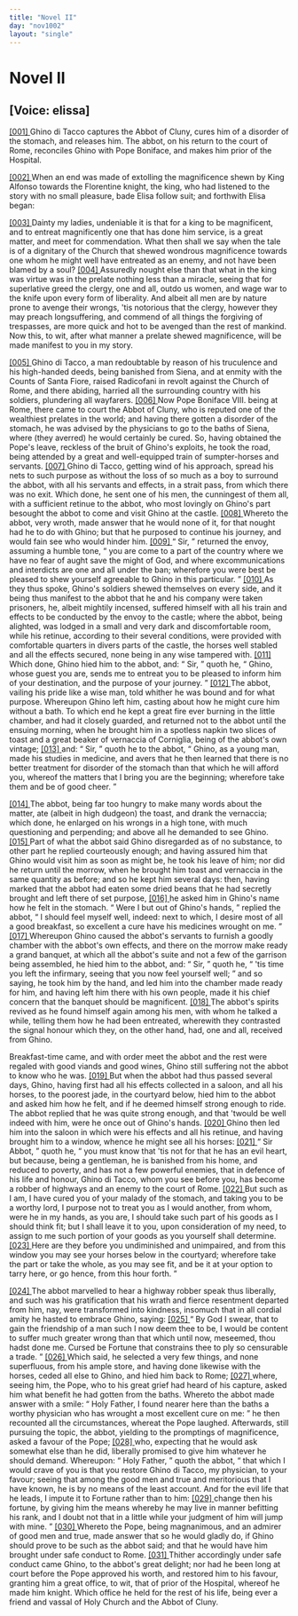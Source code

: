 ```yaml
---
title: "Novel II"
day: "nov1002"
layout: "single"
---
```

<div id="nov1002" type="novella" who="elissa">
 <h1>
  Novel II
 </h1>
 <p>
  <h2>
   [Voice: elissa]
  </h2>
 </p>
 <argument>
  <p>
   <a href="{{ site.baseurl }}itDecameron/nov1002#p00020001">
    [001]
   </a>
   Ghino di Tacco captures the Abbot of Cluny, cures him of
 a disorder of the stomach, and releases him. The
 abbot, on his return to the court of Rome, reconciles
 Ghino with Pope Boniface, and makes him prior of
 the Hospital.
  </p>
 </argument>
 <div3 type="commentary" who="author">
  <p>
   <a href="{{ site.baseurl }}itDecameron/nov1002#p00020002">
    [002]
   </a>
   When
   an end was made of extolling the magnificence shewn by
 King Alfonso towards the Florentine knight, the king, who had
 listened to the story with no small pleasure, bade Elisa follow suit;
 and forthwith Elisa began:
  </p>
 </div3>
 <div3 type="commentary" who="elissa">
  <p>
   <a href="{{ site.baseurl }}itDecameron/nov1002#p00020003">
    [003]
   </a>
   Dainty my ladies, undeniable it is that
 for a king to be magnificent, and to entreat magnificently one that
 has done him service, is a great matter, and meet for commendation.
 What then shall we say when the tale is of a dignitary of the Church
 that shewed wondrous magnificence towards one whom he might
 well have entreated as an enemy, and not have been blamed by a
 soul?
   <a href="{{ site.baseurl }}itDecameron/nov1002#p00020004">
    [004]
   </a>
   Assuredly nought else than that what in the king was virtue
 was in the prelate nothing less than a miracle, seeing that for superlative
 greed the clergy, one and all, outdo us women, and wage war
 to the knife upon every form of liberality. And albeit all men are
 by nature prone to avenge their wrongs, 'tis notorious that the clergy,
 however they may preach longsuffering, and commend of all things
 the forgiving of trespasses, are more quick and hot to be avenged
 than the rest of mankind. Now this, to wit, after what manner a
 prelate shewed magnificence, will be made manifest to you in my
 story.
  </p>
 </div3>
 <p>
  <a href="{{ site.baseurl }}itDecameron/nov1002#p00020005">
   [005]
  </a>
  Ghino di Tacco, a man redoubtable by reason of his truculence
 and his high-handed deeds, being banished from Siena, and at enmity
 with the Counts of Santa Fiore, raised Radicofani in revolt against
  the Church of Rome, and there abiding, harried all the surrounding
 country with his soldiers, plundering all wayfarers.
  <a href="{{ site.baseurl }}itDecameron/nov1002#p00020006">
   [006]
  </a>
  Now Pope
 Boniface VIII. being at Rome, there came to court the Abbot
 of Cluny, who is reputed one of the wealthiest prelates in the
 world; and having there gotten a disorder of the stomach, he was
 advised by the physicians to go to the baths of Siena, where (they
 averred) he would certainly be cured. So, having obtained the
 Pope's leave, reckless of the bruit of Ghino's exploits, he took the
 road, being attended by a great and well-equipped train of sumpter-horses
 and servants.
  <a href="{{ site.baseurl }}itDecameron/nov1002#p00020007">
   [007]
  </a>
  Ghino di Tacco, getting wind of his approach,
 spread his nets to such purpose as without the loss of so much as a
 boy to surround the abbot, with all his servants and effects, in a
 strait pass, from which there was no exit. Which done, he sent
 one of his men, the cunningest of them all, with a sufficient retinue to
 the abbot, who most lovingly on Ghino's part besought the abbot to
 come and visit Ghino at the castle.
  <a href="{{ site.baseurl }}itDecameron/nov1002#p00020008">
   [008]
  </a>
  Whereto the abbot, very wroth,
 made answer that he would none of it, for that nought had he to do
 with Ghino; but that he purposed to continue his journey, and
 would fain see who would hinder him.
  <a href="{{ site.baseurl }}itDecameron/nov1002#p00020009">
   [009]
  </a>
  <q direct="unspecified">
   Sir,
  </q>
  returned the envoy,
 assuming a humble tone,
  <q direct="unspecified">
   you are come to a part of the country
 where we have no fear of aught save the might of God, and where
 excommunications and interdicts are one and all under the ban;
 wherefore you were best be pleased to shew yourself agreeable to
 Ghino in this particular.
  </q>
  <a href="{{ site.baseurl }}itDecameron/nov1002#p00020010">
   [010]
  </a>
  As they thus spoke, Ghino's soldiers
 shewed themselves on every side, and it being thus manifest to the
 abbot that he and his company were taken prisoners, he, albeit
 mightily incensed, suffered himself with all his train and effects to be
 conducted by the envoy to the castle; where the abbot, being
 alighted, was lodged in a small and very dark and discomfortable
 room, while his retinue, according to their several conditions, were
 provided with comfortable quarters in divers parts of the castle, the
 horses well stabled and all the effects secured, none being in any
 wise tampered with.
  <a href="{{ site.baseurl }}itDecameron/nov1002#p00020011">
   [011]
  </a>
  Which done, Ghino hied him to the abbot,
 and:
  <q direct="unspecified">
   Sir,
  </q>
  quoth he,
  <q direct="unspecified">
   Ghino, whose guest you are, sends me to
 entreat you to be pleased to inform him of your destination, and the
 purpose of your journey.
  </q>
  <a href="{{ site.baseurl }}itDecameron/nov1002#p00020012">
   [012]
  </a>
  The abbot, vailing his pride like a wise
 man, told whither he was bound and for what purpose. Whereupon
 Ghino left him, casting about how he might cure him without a
  bath. To which end he kept a great fire ever burning in the little
 chamber, and had it closely guarded, and returned not to the abbot
 until the ensuing morning, when he brought him in a spotless napkin
 two slices of toast and a great beaker of vernaccia of Corniglia, being
 of the abbot's own vintage;
  <a href="{{ site.baseurl }}itDecameron/nov1002#p00020013">
   [013]
  </a>
  and:
  <q direct="unspecified">
   Sir,
  </q>
  quoth he to the abbot,
  <q direct="unspecified">
   Ghino, as a young man, made his studies in medicine, and avers that
 he then learned that there is no better treatment for disorder of the
 stomach than that which he will afford you, whereof the matters
 that I bring you are the beginning; wherefore take them and be of
 good cheer.
  </q>
 </p>
 <p>
  <a href="{{ site.baseurl }}itDecameron/nov1002#p00020014">
   [014]
  </a>
  The abbot, being far too hungry to make many words about the
 matter, ate (albeit in high dudgeon) the toast, and drank the vernaccia;
 which done, he enlarged on his wrongs in a high tone, with
 much questioning and perpending; and above all he demanded to see
 Ghino.
  <a href="{{ site.baseurl }}itDecameron/nov1002#p00020015">
   [015]
  </a>
  Part of what the abbot said Ghino disregarded as of no
 substance, to other part he replied courteously enough; and having
 assured him that Ghino would visit him as soon as might be, he took
 his leave of him; nor did he return until the morrow, when he
 brought him toast and vernaccia in the same quantity as before;
 and so he kept him several days: then, having marked that the
 abbot had eaten some dried beans that he had secretly brought and
 left there of set purpose,
  <a href="{{ site.baseurl }}itDecameron/nov1002#p00020016">
   [016]
  </a>
  he asked him in Ghino's name how he
 felt in the stomach.
  <q direct="unspecified">
   Were I but out of Ghino's hands,
  </q>
  replied the
 abbot,
  <q direct="unspecified">
   I should feel myself well, indeed: next to which, I desire
 most of all a good breakfast, so excellent a cure have his medicines
 wrought on me.
  </q>
  <a href="{{ site.baseurl }}itDecameron/nov1002#p00020017">
   [017]
  </a>
  Whereupon Ghino caused the abbot's servants to
 furnish a goodly chamber with the abbot's own effects, and there
 on the morrow make ready a grand banquet, at which all the abbot's
 suite and not a few of the garrison being assembled, he hied him to
 the abbot, and:
  <q direct="unspecified">
   Sir,
  </q>
  quoth he,
  <q direct="unspecified">
   'tis time you left the infirmary,
 seeing that you now feel yourself well;
  </q>
  and so saying, he took him
 by the hand, and led him into the chamber made ready for him, and
 having left him there with his own people, made it his chief concern
 that the banquet should be magnificent.
  <a href="{{ site.baseurl }}itDecameron/nov1002#p00020018">
   [018]
  </a>
  The abbot's spirits revived
 as he found himself again among his men, with whom he talked a
 while, telling them how he had been entreated, wherewith they
 contrasted the signal honour which they, on the other hand, had,
 one and all, received from Ghino.
 </p>
 <p>
  Breakfast-time came, and with order meet the abbot and the
 rest were regaled with good viands and good wines, Ghino still
 suffering not the abbot to know who he was.
  <a href="{{ site.baseurl }}itDecameron/nov1002#p00020019">
   [019]
  </a>
  But when the abbot
 had thus passed several days, Ghino, having first had all his effects
 collected in a saloon, and all his horses, to the poorest jade, in the
 courtyard below, hied him to the abbot and asked him how he felt,
 and if he deemed himself strong enough to ride. The abbot replied
 that he was quite strong enough, and that 'twould be well indeed
 with him, were he once out of Ghino's hands.
  <a href="{{ site.baseurl }}itDecameron/nov1002#p00020020">
   [020]
  </a>
  Ghino then led him
 into the saloon in which were his effects and all his retinue, and
 having brought him to a window, whence he might see all his horses:
  <a href="{{ site.baseurl }}itDecameron/nov1002#p00020021">
   [021]
  </a>
  <q direct="unspecified">
   Sir Abbot,
  </q>
  quoth he,
  <q direct="unspecified">
   you must know that 'tis not for that he
 has an evil heart, but because, being a gentleman, he is banished from
 his home, and reduced to poverty, and has not a few powerful enemies,
 that in defence of his life and honour, Ghino di Tacco, whom you see
 before you, has become a robber of highways and an enemy to the
 court of Rome.
   <a href="{{ site.baseurl }}itDecameron/nov1002#p00020022">
    [022]
   </a>
   But such as I am, I have cured you of your malady
 of the stomach, and taking you to be a worthy lord, I purpose not to
 treat you as I would another, from whom, were he in my hands, as
 you are, I should take such part of his goods as I should think fit;
 but I shall leave it to you, upon consideration of my need, to assign
 to me such portion of your goods as you yourself shall determine.
   <a href="{{ site.baseurl }}itDecameron/nov1002#p00020023">
    [023]
   </a>
   Here are they before you undiminished and unimpaired, and from
 this window you may see your horses below in the courtyard;
 wherefore take the part or take the whole, as you may see fit, and
 be it at your option to tarry here, or go hence, from this hour
 forth.
  </q>
 </p>
 <p>
  <a href="{{ site.baseurl }}itDecameron/nov1002#p00020024">
   [024]
  </a>
  The abbot marvelled to hear a highway robber speak thus
 liberally, and such was his gratification that his wrath and fierce
 resentment departed from him, nay, were transformed into kindness,
 insomuch that in all cordial amity he hasted to embrace Ghino,
 saying:
  <a href="{{ site.baseurl }}itDecameron/nov1002#p00020025">
   [025]
  </a>
  <q direct="unspecified">
   By God I swear, that to gain the friendship of a man such
 I now deem thee to be, I would be content to suffer much greater
 wrong than that which until now, meseemed, thou hadst done me.
 Cursed be Fortune that constrains thee to ply so censurable a trade.
  </q>
  <a href="{{ site.baseurl }}itDecameron/nov1002#p00020026">
   [026]
  </a>
  Which said, he selected a very few things, and none superfluous,
 from his ample store, and having done likewise with the horses, ceded
 all else to Ghino, and hied him back to Rome;
  <a href="{{ site.baseurl }}itDecameron/nov1002#p00020027">
   [027]
  </a>
  where, seeing him,
 the Pope, who to his great grief had heard of his capture, asked him
  what benefit he had gotten from the baths. Whereto the abbot
 made answer with a smile:
  <q direct="unspecified">
   Holy Father, I found nearer here than
 the baths a worthy physician who has wrought a most excellent cure
 on me:
  </q>
  he then recounted all the circumstances, whereat the Pope
 laughed. Afterwards, still pursuing the topic, the abbot, yielding to
 the promptings of magnificence, asked a favour of the Pope;
  <a href="{{ site.baseurl }}itDecameron/nov1002#p00020028">
   [028]
  </a>
  who,
 expecting that he would ask somewhat else than he did, liberally
 promised to give him whatever he should demand. Whereupon:
  <q direct="unspecified">
   Holy Father,
  </q>
  quoth the abbot,
  <q direct="unspecified">
   that which I would crave of you
 is that you restore Ghino di Tacco, my physician, to your favour;
 seeing that among the good men and true and meritorious that I have
 known, he is by no means of the least account. And for the evil life
 that he leads, I impute it to Fortune rather than to him:
   <a href="{{ site.baseurl }}itDecameron/nov1002#p00020029">
    [029]
   </a>
   change then
 his fortune, by giving him the means whereby he may live in manner
 befitting his rank, and I doubt not that in a little while your
 judgment of him will jump with mine.
  </q>
  <a href="{{ site.baseurl }}itDecameron/nov1002#p00020030">
   [030]
  </a>
  Whereto the Pope, being
 magnanimous, and an admirer of good men and true, made answer
 that so he would gladly do, if Ghino should prove to be such as the
 abbot said; and that he would have him brought under safe conduct
 to Rome.
  <a href="{{ site.baseurl }}itDecameron/nov1002#p00020031">
   [031]
  </a>
  Thither accordingly under safe conduct came Ghino, to
 the abbot's great delight; nor had he been long at court before the
 Pope approved his worth, and restored him to his favour, granting
 him a great office, to wit, that of prior of the Hospital, whereof he
 made him knight. Which office he held for the rest of his life,
 being ever a friend and vassal of Holy Church and the Abbot of
 Cluny.
 </p>
</div>